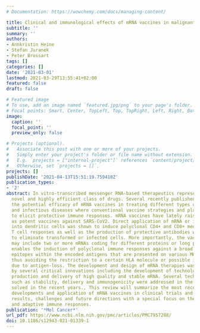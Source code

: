 ```yaml
---
# Documentation: https://wowchemy.com/docs/managing-content/

title: Clinical and immunological effects of mRNA vaccines in malignant diseases
subtitle: ''
summary: ''
authors:
- Annkristin Heine
- Stefan Juranek
- Peter Brossart
tags: []
categories: []
date: '2021-03-01'
lastmod: 2021-03-29T13:55:41+02:00
featured: false
draft: false

# Featured image
# To use, add an image named `featured.jpg/png` to your page's folder.
# Focal points: Smart, Center, TopLeft, Top, TopRight, Left, Right, BottomLeft, Bottom, BottomRight.
image:
  caption: ''
  focal_point: ''
  preview_only: false

# Projects (optional).
#   Associate this post with one or more of your projects.
#   Simply enter your project's folder or file name without extension.
#   E.g. `projects = ["internal-project"]` references `content/project/deep-learning/index.md`.
#   Otherwise, set `projects = []`.
projects: []
publishDate: '2021-04-13T15:51:19.759410Z'
publication_types:
- '2'
abstract: In vitro-transcribed messenger RNA-based therapeutics represent a relatively
  novel and highly efficient class of drugs. Several recently published studies emphasize
  the potential efficacy of mRNA vaccines in treating different types of malignant
  and infectious diseases where conventional vaccine strategies and platforms fail
  to elicit protective immune responses. mRNA vaccines have lately raised high interest
  as potent vaccines against SARS-CoV2. Direct application of mRNA or its electroporation
  into dendritic cells was shown to induce polyclonal CD4+ and CD8+ mediated antigen-specific
  T cell responses as well as the production of protective antibodies with the ability
  to eliminate transformed or infected cells. More importantly, the vaccine composition
  may include two or more mRNAs coding for different proteins or long peptides. This
  enables the induction of polyclonal immune responses against a broad variety of
  epitopes within the encoded antigens that are presented on various MHC complexes,
  thus avoiding the restriction to a certain HLA molecule or possible immune escape
  due to antigen-loss. The development and design of mRNA therapies was recently boosted
  by several critical innovations including the development of technologies for the
  production and delivery of high quality and stable mRNA. Several technical obstacles
  such as stability, delivery and immunogenicity were addressed in the past and gradually
  solved in the recent years., This review will summarize the most recent technological
  developments and application of mRNA vaccines in clinical trials and discusses the
  results, challenges and future directions with a special focus on the induced innate
  and adaptive immune responses.
publication: '*Mol Cancer*'
url_pdf: https://www.ncbi.nlm.nih.gov/pmc/articles/PMC7957288/
doi: 10.1186/s12943-021-01339-1
---
```

